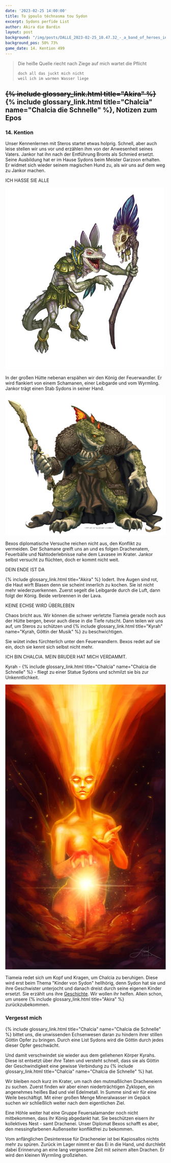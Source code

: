 ```yaml
---
date: '2023-02-25 14:00:00'
title: To ýpoulo téchnasma tou Sydon
excerpt: Sydons perfide List
author: Akira die Bardin
layout: post
background: "/img/posts/DALLE_2023-02-25_10.47.32_-_a_band_of_heroes_inside_a_volcano_crater_that_has_a_big_lava_lake_at_the_bottom_digital_art_high_quality_dramatic_lighting.png"
background_pos: 50% 73%
game_date: 14. Kention 499
---
```


<div class="rhyme">
  <blockquote>
    Die heiße Quelle riecht nach Ziege
    auf mich wartet die Pflicht

    doch all das juckt mich nicht
    weil ich im warmen Wasser liege
  </blockquote>
</div>

<h2><s>{% include glossary_link.html title="Akira" %}</s>{% include glossary_link.html title="Chalcia" name="Chalcia die Schnelle" %}, Notizen zum Epos</h2>

### 14. Kention

Unser Kennenlernen mit Steros startet etwas holprig. Schnell, aber auch leise stellen wir uns vor und erzählen ihm von der Anwesenheit seines Vaters. Jankor hat ihn nach der Entführung Bronts als Schmied ersetzt. Seine Ausbildung hat er im Hause Sydons beim Meister Garzoon erhalten. Er widmet sich wieder seinem magischen Hund zu, als wir uns auf dem weg zu Jankor machen.

ICH HASSE SIE ALLE

![schamane](/img/posts/schamane.png)

In der großen Hütte nebenan erspähen wir den König der Feuerwandler. Er wird flankiert von einem Schamanen, einer Leibgarde und vom Wyrmling. Jankor trägt einen Stab Sydons in seiner Hand.

![jankor](/img/posts/jankor.png)

Bexos diplomatische Versuche reichen nicht aus, den Konflikt zu vermeiden. Der Schamane greift uns an und es folgen Drachenatem, Feuerbälle und Nahtoderlebnisse nahe dem Lavasee im Krater. Jankor selbst versucht zu flüchten, doch er kommt nicht weit.

DEIN ENDE IST DA

{% include glossary_link.html title="Akira" %} lodert. Ihre Augen sind rot, die Haut wirft Blasen denn sie scheint innerlich zu kochen. Sie ist nicht mehr wiederzuerkennen. Zuerst segelt die Leibgarde durch die Luft, dann folgt der König. Beide verbrennen in der Lava.

KEINE ECHSE WIRD ÜBERLEBEN

Chaos bricht aus. Wir können die schwer verletzte Tiameia gerade noch aus der Hütte bergen, bevor auch diese in die Tiefe rutscht. Dann teilen wir uns auf, um Steros zu schützen und {% include glossary_link.html title="Kyrah" name="Kyrah, Göttin der Musik" %} zu beschwichtigen.

Sie wütet indes fürchterlich unter den Feuerwandlern. Bexos redet auf sie ein, doch sie kennt sich selbst nicht mehr.

ICH BIN CHALCIA. MEIN BRUDER HAT MICH VERDAMMT.

Kyrah - {% include glossary_link.html title="Chalcia" name="Chalcia die Schnelle" %} - fliegt zu einer Statue Sydons und schmilzt sie bis zur Unkenntlichkeit.

![new kyrah](/img/posts/new_kyrah.jpg)

Tiameia redet sich um Kopf und Kragen, um Chalcia zu beruhigen. Diese wird erst beim Thema "Kinder von Sydon" hellhörig, denn Sydon hat sie und ihre Geschwister unterjocht und danach dreist durch seine eigenen Kinder ersetzt. Sie erzählt uns ihre [Geschichte](https://dndaux.de/Geschichte_von_Chalcia/). Wir wollen ihr helfen. Allein schon, um unsere {% include glossary_link.html title="Akira" %} zurückzubekommen.

<div class="infobox quest">
  <h3>Vergesst mich</h3>
  <p>{% include glossary_link.html title="Chalcia" name="Chalcia die Schnelle" %} bittet uns, die unwissenden Echsenwesen daran zu hindern ihrer stillen Göttin Opfer zu bringen. Durch eine List Sydons wird die Göttin durch jedes dieser Opfer geschwächt.</p>
</div>

Und damit verschwindet sie wieder aus dem geliehenen Körper Kyrahs. Diese ist entsetzt über _ihre_ Taten und versteht schnell, dass sie als Göttin der Geschwindigkeit eine gewisse Verbindung zu {% include glossary_link.html title="Chalcia" name="Chalcia die Schnelle" %} hat.

Wir bleiben noch kurz im Krater, um nach den mutmaßlichen Dracheneiern zu suchen. Zuerst finden wir aber einen niederträchtigen Zyklopen, ein angenehmes heißes Bad und viel Edelmetall. In Summe sind wir für eine Weile beschäftigt. Mit einer großen Menge Mineralwasser im Gepäck suchen wir schließlich weiter nach dem eigentlichen Ziel.

Eine Höhle weiter hat eine Gruppe Feuersalamander noch nicht mitbekommen, dass ihr König abgedankt hat. Sie beschützen eisern ihr kollektives Nest - samt Drachenei. Unser Diplomat Bexos schafft es aber, den messingfarbenen Außenseiter konfliktfrei zu bekommen.

Vom anfänglichen Desinteresse für Dracheneier ist bei Kapiosallos nichts mehr zu spüren. Zurück im Lager nimmt er das Ei in die Hand, und durchlebt dabei Erinnerung an eine lang vergessene Zeit mit _seinem_ alten Drachen. Er wird den kleinen Wyrmling großziehen.
